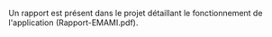 Un rapport est présent dans le projet détaillant le fonctionnement de l'application (Rapport-EMAMI.pdf).
